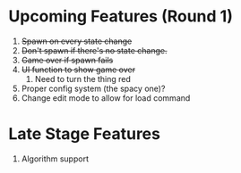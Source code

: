 # Upcoming Features (Round 1)
1. ~~Spawn on every state change~~
2. ~~Don't spawn if there's no state change.~~
3. ~~Game over if spawn fails~~
3. ~~UI function to show game over~~
   1. Need to turn the thing red
4. Proper config system (the spacy one)?
5. Change edit mode to allow for load command

# Late Stage Features
1. Algorithm support